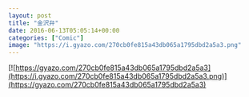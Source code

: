```yaml
---
layout: post
title: "金沢弁"
date: 2016-06-13T05:05:14+00:00
categories: ["Comic"]
image: "https://i.gyazo.com/270cb0fe815a43db065a1795dbd2a5a3.png"
---
```


[![https://gyazo.com/270cb0fe815a43db065a1795dbd2a5a3](https://i.gyazo.com/270cb0fe815a43db065a1795dbd2a5a3.png)](https://gyazo.com/270cb0fe815a43db065a1795dbd2a5a3)